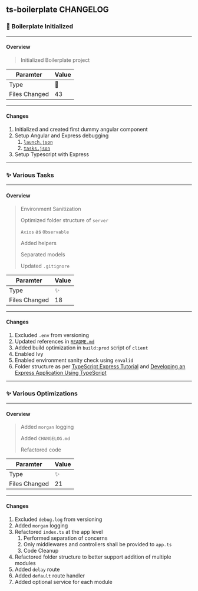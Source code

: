 ## ts-boilerplate CHANGELOG

### :tada: Boilerplate Initialized

---

#### Overview

> Initialized Boilerplate project

| Paramter      | Value  |
| ------------- | ------ |
| Type          | :tada: |
| Files Changed | 43     |

---

#### Changes

1. Initialized and created first dummy angular component
2. Setup Angular and Express debugging 
   1. [`launch.json`](../../.vscode/launch.json)
   2. [`tasks.json`](../../.vscode/tasks.json)
3. Setup Typescript with Express

---

### :sparkles: Various Tasks

---

#### Overview

> Environment Sanitization
> 
> Optimized folder structure of `server`
> 
> `Axios` as `Observable`
> 
> Added helpers
> 
> Separated models
> 
> Updated `.gitignore`


| Paramter      | Value      |
| ------------- | ---------- |
| Type          | :sparkles: |
| Files Changed | 18         |

---

#### Changes

1. Excluded `.env` from versioning
2. Updated references in [`README.md`](../../README.md)
3. Added build optimization in `build:prod` script of `client`
4. Enabled Ivy
5. Enabled environment sanity check using `envalid`
6. Folder structure as per [TypeScript Express Tutorial](https://wanago.io/2018/12/03/typescript-express-tutorial-routing-controllers-middleware/) and [Developing an Express Application Using TypeScript](https://dev.to/aligoren/developing-an-express-application-using-typescript-3b1)

---

### :sparkles: Various Optimizations

---

#### Overview

> Added `morgan` logging
> 
> Added `CHANGELOG.md`
> 
> Refactored code

| Paramter      | Value      |
| ------------- | ---------- |
| Type          | :sparkles: |
| Files Changed | 21         |

---

#### Changes

1. Excluded `debug.log` from versioning
2. Added `morgan` logging
3. Refactored `index.ts` at the app level
   1. Performed separation of concerns
   2. Only middlewares and controllers shall be provided to `app.ts`
   3. Code Cleanup
4. Refactored folder structure to better support addition of multiple modules
5. Added `delay` route
6. Added `default` route handler
7. Added optional service for each module
